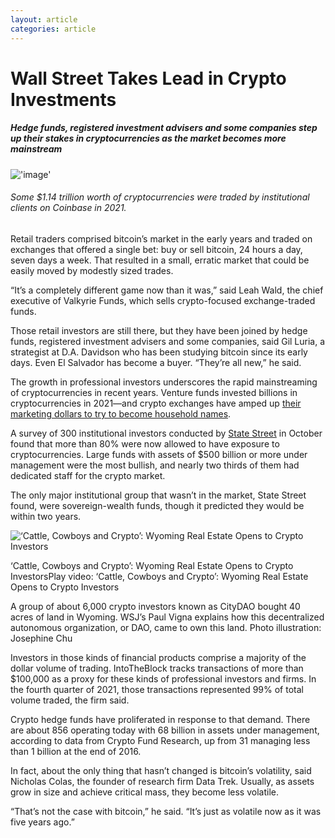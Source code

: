 ```yaml
---
layout: article
categories: article
---
```


# Wall Street Takes Lead in Crypto Investments
##### Hedge funds, registered investment advisers and some companies step up their stakes in cryptocurrencies as the market becomes more mainstream

!['image'](../../../../assets/images/posts/img16.jpeg)
###### Some $1.14 trillion worth of cryptocurrencies were traded by institutional clients on Coinbase in 2021.

Retail traders comprised bitcoin’s market in the early years and traded on exchanges that offered a single bet: buy or sell bitcoin, 24 hours a day, seven days a week. That resulted in a small, erratic market that could be easily moved by modestly sized trades. 

“It’s a completely different game now than it was,” said Leah Wald, the chief executive of Valkyrie Funds, which sells crypto-focused exchange-traded funds. 

Those retail investors are still there, but they have been joined by hedge funds, registered investment advisers and some companies, said Gil Luria, a strategist at D.A. Davidson who has been studying bitcoin since its early days. Even El Salvador has become a buyer. “They’re all new,” he said.

The growth in professional investors underscores the rapid mainstreaming of cryptocurrencies in recent years. Venture funds invested billions in cryptocurrencies in 2021—and crypto exchanges have amped up [their marketing dollars to try to become household names](https://www.wsj.com/articles/bengals-rams-and-bitcoin-crypto-ads-invade-the-super-bowl-11644159817?mod=article_inline). 

A survey of 300 institutional investors conducted by [State Street](https://www.wsj.com/market-data/quotes/STT) in October found that more than 80% were now allowed to have exposure to cryptocurrencies. Large funds with assets of $500 billion or more under management were the most bullish, and nearly two thirds of them had dedicated staff for the crypto market.

The only major institutional group that wasn’t in the market, State Street found, were sovereign-wealth funds, though it predicted they would be within two years.



![‘Cattle, Cowboys and Crypto’: Wyoming Real Estate Opens to Crypto Investors](https://images.wsj.net/im-489483?width=700)

‘Cattle, Cowboys and Crypto’: Wyoming Real Estate Opens to Crypto InvestorsPlay video: ‘Cattle, Cowboys and Crypto’: Wyoming Real Estate Opens to Crypto Investors

A group of about 6,000 crypto investors known as CityDAO bought 40 acres of land in Wyoming. WSJ’s Paul Vigna explains how this decentralized autonomous organization, or DAO, came to own this land. Photo illustration: Josephine Chu

Investors in those kinds of financial products comprise a majority of the dollar volume of trading. IntoTheBlock tracks transactions of more than $100,000 as a proxy for these kinds of professional investors and firms. In the fourth quarter of 2021, those transactions represented 99% of total volume traded, the firm said.

Crypto hedge funds have proliferated in response to that demand. There are about 856 operating today with 68 billion in assets under management, according to data from Crypto Fund Research, up from 31 managing less than 1 billion at the end of 2016.

In fact, about the only thing that hasn’t changed is bitcoin’s volatility, said Nicholas Colas, the founder of research firm Data Trek. Usually, as assets grow in size and achieve critical mass, they become less volatile. 

“That’s not the case with bitcoin,” he said. “It’s just as volatile now as it was five years ago.”

